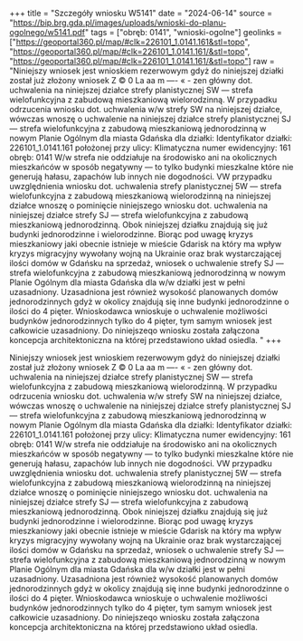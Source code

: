 +++
title = "Szczegóły wniosku W5141"
date = "2024-06-14"
source = "https://bip.brg.gda.pl/images/uploads/wnioski-do-planu-ogolnego/w5141.pdf"
tags = ["obręb: 0141", "wnioski-ogolne"]
geolinks = ["https://geoportal360.pl/map/#clk=226101_1.0141.161&stl=topo", "https://geoportal360.pl/map/#clk=226101_1.0141.161/&stl=topo", "https://geoportal360.pl/map/#clk=226101_1.0141.161/&stl=topo"]
raw = "Niniejszy wniosek jest wnioskiem rezerwowym gdyż do niniejszej działki został już złożony wniosek Z © 0 La aa m —-  « - zen główny dot. uchwalenia na niniejszej działce strefy planistycznej SW — strefa wielofunkcyjna z zabudową mieszkaniową wielorodzinną. W przypadku odrzucenia wniosku dot. uchwalenia w/w strefy SW na niniejszej działce, wówczas wnoszę o uchwalenie na niniejszej działce strefy planistycznej SJ — strefa wielofunkcyjna z zabudową mieszkaniową jednorodzinną w nowym Planie Ogólnym dla miasta Gdańska dla działki: Identyfikator działki: 226101_1.0141.161 położonej przy ulicy: Klimatyczna numer ewidencyjny: 161 obręb: 0141 W/w strefa nie oddziałuje na środowisko ani na okolicznych mieszkańców w sposób negatywny — to tylko budynki mieszkalne które nie generują hałasu, zapachów lub innych nie dogodności. VW przypadku uwzględnienia wniosku dot. uchwalenia strefy planistycznej 5W — strefa wielofunkcyjna z zabudową mieszkaniową wielorodzinną na niniejszej działce wnoszę o pominięcie niniejszego wniosku dot. uchwalenia na niniejszej działce strefy SJ — strefa wielofunkcyjna z zabudową mieszkaniową jednorodzinną. Obok niniejszej działku znajdują się już budynki jednorodzinne i wielorodzinne. Biorąc pod uwagę kryzys mieszkaniowy jaki obecnie istnieje w mieście Gdarisk na który ma wpływ kryzys migracyjny wywołany wojną na Ukrainie oraz brak wystarczającej ilości domów w Gdańsku na sprzedaż, wniosek o uchwalenie strefy SJ — strefa wielofunkcyjna z zabudową mieszkaniową jednorodzinną w nowym Planie Ogólnym dla miasta Gdańska dla w/w działki jest w pełni uzasadniony. Uzasadniona jest również wysokość planowanych domów jednorodzinnych gdyż w okolicy znajdują się inne budynki jednorodzinne o ilości do 4 pięter. Wnioskodawca wnioskuje o uchwalenie możliwości budynków jednorodzinnych tylko do 4 pięter, tym samym wniosek jest całkowicie uzasadniony. Do niniejszeqo wniosku została załączona koncepcja architektoniczna na której przedstawiono układ osiedla. "
+++

Niniejszy wniosek jest wnioskiem rezerwowym gdyż do niniejszej działki został już złożony wniosek
Z © 0 La aa m —-  « - zen
główny dot. uchwalenia na niniejszej działce strefy planistycznej SW — strefa wielofunkcyjna z zabudową
mieszkaniową wielorodzinną. W przypadku odrzucenia wniosku dot. uchwalenia w/w strefy SW na niniejszej
działce, wówczas wnoszę o uchwalenie na niniejszej działce strefy planistycznej SJ — strefa wielofunkcyjna z
zabudową mieszkaniową jednorodzinną w nowym Planie Ogólnym dla miasta Gdańska dla działki:
Identyfikator działki: 226101_1.0141.161
położonej przy ulicy: Klimatyczna
numer ewidencyjny: 161
obręb: 0141
W/w strefa nie oddziałuje na środowisko ani na okolicznych mieszkańców w sposób negatywny — to tylko
budynki mieszkalne które nie generują hałasu, zapachów lub innych nie dogodności.
VW przypadku uwzględnienia wniosku dot. uchwalenia strefy planistycznej 5W — strefa wielofunkcyjna z
zabudową mieszkaniową wielorodzinną na niniejszej działce wnoszę o pominięcie niniejszego wniosku dot.
uchwalenia na niniejszej działce strefy SJ — strefa wielofunkcyjna z zabudową mieszkaniową jednorodzinną.
Obok niniejszej działku znajdują się już budynki jednorodzinne i wielorodzinne. Biorąc pod uwagę kryzys
mieszkaniowy jaki obecnie istnieje w mieście Gdarisk na który ma wpływ kryzys migracyjny wywołany wojną
na Ukrainie oraz brak wystarczającej ilości domów w Gdańsku na sprzedaż, wniosek o uchwalenie strefy SJ —
strefa wielofunkcyjna z zabudową mieszkaniową jednorodzinną w nowym Planie Ogólnym dla miasta
Gdańska dla w/w działki jest w pełni uzasadniony. Uzasadniona jest również wysokość planowanych
domów jednorodzinnych gdyż w okolicy znajdują się inne budynki jednorodzinne o ilości do 4 pięter.
Wnioskodawca wnioskuje o uchwalenie możliwości budynków jednorodzinnych tylko do 4 pięter, tym samym
wniosek jest całkowicie uzasadniony. Do niniejszeqo wniosku została załączona koncepcja
architektoniczna na której przedstawiono układ osiedla.



